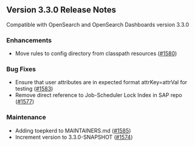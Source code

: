 ## Version 3.3.0 Release Notes

Compatible with OpenSearch and OpenSearch Dashboards version 3.3.0

### Enhancements
* Move rules to config directory from classpath resources ([#1580](https://github.com/opensearch-project/security-analytics/pull/1580))

### Bug Fixes
* Ensure that user attributes are in expected format attrKey=attrVal for testing ([#1583](https://github.com/opensearch-project/security-analytics/pull/1583))
* Remove direct reference to Job-Scheduler Lock Index in SAP repo ([#1577](https://github.com/opensearch-project/security-analytics/pull/1577))

### Maintenance
* Adding toepkerd to MAINTAINERS.md ([#1585](https://github.com/opensearch-project/security-analytics/pull/1585))
* Increment version to 3.3.0-SNAPSHOT ([#1574](https://github.com/opensearch-project/security-analytics/pull/1574))